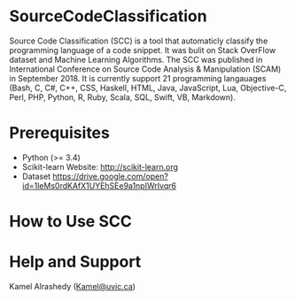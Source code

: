 # SourceCodeClassification

Source Code Classification (SCC) is a tool that automaticly classify the programming language of a code snippet. It was bulit on Stack OverFlow dataset and Machine Learning Algorithms.
The SCC was published in International Conference on Source Code Analysis & Manipulation (SCAM) in September 2018.
It is currently support 21 programming langauages (Bash, C, C#, C++, CSS, Haskell, HTML, Java, JavaScript, Lua, Objective-C, Perl, PHP, Python, R, Ruby, Scala, SQL, Swift, VB, Markdown).

# Prerequisites
*  Python (>= 3.4)
*  Scikit-learn 
Website: http://scikit-learn.org
* Dataset https://drive.google.com/open?id=1leMs0rdKAfX1UYEhSEe9a1npIWrIvqr6


# How to Use SCC



# Help and Support

Kamel Alrashedy (Kamel@uvic.ca)

